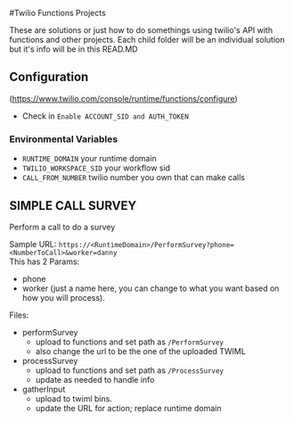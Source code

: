 #Twilio Functions Projects

These are solutions or just how to do somethings using twilio's API with functions and other projects.
Each child folder will be an individual solution but it's info will be in this READ.MD

## Configuration
(https://www.twilio.com/console/runtime/functions/configure)  
* Check in `Enable ACCOUNT_SID and AUTH_TOKEN`
### Environmental Variables
* `RUNTIME_DOMAIN` your runtime domain
* `TWILIO_WORKSPACE_SID` your workflow sid
* `CALL_FROM_NUMBER` twilio number you own that can make calls

## SIMPLE CALL SURVEY
Perform a call to do a survey

Sample URL: `https://<RuntimeDomain>/PerformSurvey?phone=<NumberToCall>&worker=danny`  
This has 2 Params:
* phone
* worker (just a name here, you can change to what you want based on how you will process).

Files:
* performSurvey
    * upload to functions and set path as `/PerformSurvey`
    * also change the url to be the one of the uploaded TWIML
* processSurvey
    * upload to functions and set path as `/ProcessSurvey`
    * update as needed to handle info
 * gatherInput
    * upload to twiml bins.
    * update the URL for action; replace runtime domain   
    